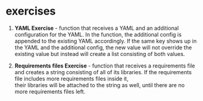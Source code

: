 # exercises

1. **YAML Exercise** - 
function that receives a YAML and an additional configuration for the YAML. 
In the function, the additional config is appended to the existing YAML accordingly. 
If the same key shows up in the YAML and the additional config, 
the new value will not override the existing value but instead will create a list consisting of both values. 

2. **Requirements files Exercise** - 
function that receives a requirements file and creates a string consisting of all of its libraries. 
If the requirements file includes more requirements files inside it,  
their libraries will be attached to the string as well, until there are no more requirements files left.